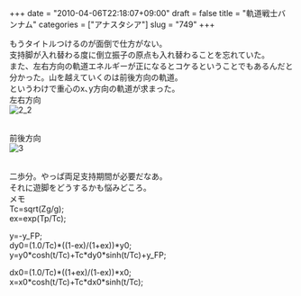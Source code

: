 +++
date = "2010-04-06T22:18:07+09:00"
draft = false
title = "軌道戦士バンナム"
categories = ["アナスタシア"]
slug = "749"
+++

<p>もうタイトルつけるのが面倒で仕方がない。<br />支持脚が入れ替わる度に倒立振子の原点も入れ替わることを忘れていた。<br />また、左右方向の軌道エネルギーが正になるとコケるということでもあるんだと分かった。山を越えていくのは前後方向の軌道。<br />というわけで重心のx､y方向の軌道が求まった。<br />左右方向<br /><img border="0" src="/images/robolog/photos/uncategorized/2010/04/06/2_2.jpg" title="2_2" alt="2_2" />

<br />前後方向<br /><img border="0" src="/images/robolog/photos/uncategorized/2010/04/06/3.jpg" title="3" alt="3" />

<br />二歩分。やっぱ両足支持期間が必要だなあ。<br />それに遊脚をどうするかも悩みどころ。<br />メモ<br />Tc=sqrt(Zg/g);<br />ex=exp(Tp/Tc);</p>

<p>y=-y_FP;<br />dy0=(1.0/Tc)*((1-ex)/(1+ex))*y0;<br />y=y0*cosh(t/Tc)+Tc*dy0*sinh(t/Tc)+y_FP;</p>

<p>dx0=(1.0/Tc)*((1+ex)/(1-ex))*x0;<br />x=x0*cosh(t/Tc)+Tc*dx0*sinh(t/Tc);</p>

